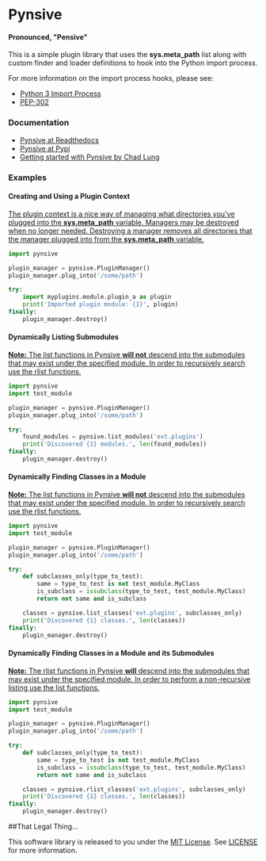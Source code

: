 # Pynsive
#### Pronounced, "Pensive"

This is a simple plugin library that uses the **sys.meta_path** list along
with custom finder and loader definitions to hook into the Python import
process.

For more information on the import process hooks, please see:

* [Python 3 Import Process](http://docs.python.org/3/reference/import.html)
* [PEP-302](http://www.python.org/dev/peps/pep-0302/)

### Documentation

* [Pynsive at Readthedocs](https://pynsive.readthedocs.org)
* [Pynsive at Pypi](https://pypi.python.org/pypi/pynsive)
* [Getting started with Pynsive by Chad Lung](http://www.giantflyingsaucer.com/blog/?p=4634)


### Examples

#### Creating and Using a Plugin Context
<a href="#creating-a-plugin-context" />

The plugin context is a nice way of managing what directories you've plugged
into the **sys.meta_path** variable. Managers may be destroyed when no
longer needed. Destroying a manager removes all directories that the manager
plugged into from the **sys.meta_path** variable.

```python
import pynsive

plugin_manager = pynsive.PluginManager()
plugin_manager.plug_into('/some/path')

try:
    import myplugins.module.plugin_a as plugin
    print('Imported plugin module: {1}', plugin)
finally:
    plugin_manager.destroy()
```

#### Dynamically Listing Submodules
<a href="#dynamically-listing-submodules" />

**Note:** The list functions in Pynsive **will not** descend into the
submodules that may exist under the specified module. In order to recursively
search use the rlist functions.

```python
import pynsive
import test_module

plugin_manager = pynsive.PluginManager()
plugin_manager.plug_into('/some/path')

try:
    found_modules = pynsive.list_modules('ext.plugins')
    print('Discovered {1} modules.', len(found_modules))
finally:
    plugin_manager.destroy()
```

#### Dynamically Finding Classes in a Module
<a href="#dynamically-finding-classes-in-a-module" />

**Note:** The list functions in Pynsive **will not** descend into the
submodules that may exist under the specified module. In order to recursively
search use the rlist functions.

```python
import pynsive
import test_module

plugin_manager = pynsive.PluginManager()
plugin_manager.plug_into('/some/path')

try:
    def subclasses_only(type_to_test):
        same = type_to_test is not test_module.MyClass
        is_subclass = issubclass(type_to_test, test_module.MyClass)
        return not same and is_subclass

    classes = pynsive.list_classes('ext.plugins', subclasses_only)
    print('Discovered {1} classes.', len(classes))
finally:
    plugin_manager.destroy()
```

#### Dynamically Finding Classes in a Module and its Submodules
<a href="#dynamically-finding-classes-in-a-module-tree" />

**Note:** The rlist functions in Pynsive **will** descend into the submodules
that may exist under the specified module. In order to perform a non-recursive
listing use the list functions.

```python
import pynsive
import test_module

plugin_manager = pynsive.PluginManager()
plugin_manager.plug_into('/some/path')

try:
    def subclasses_only(type_to_test):
        same = type_to_test is not test_module.MyClass
        is_subclass = issubclass(type_to_test, test_module.MyClass)
        return not same and is_subclass

    classes = pynsive.rlist_classes('ext.plugins', subclasses_only)
    print('Discovered {1} classes.', len(classes))
finally:
    plugin_manager.destroy()
```


##That Legal Thing...

This software library is released to you under the [MIT License](http://opensource.org/licenses/MIT). See [LICENSE](https://github.com/zinic/pynsive/blob/master/LICENSE) for more information.
